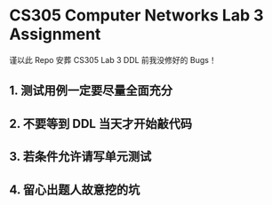 # CS305 Computer Networks Lab 3 Assignment

谨以此 Repo 安葬 CS305 Lab 3 DDL 前我没修好的 Bugs！

## 1. 测试用例一定要尽量全面充分

## 2. 不要等到 DDL 当天才开始敲代码

## 3. 若条件允许请写单元测试

## 4. 留心出题人故意挖的坑
